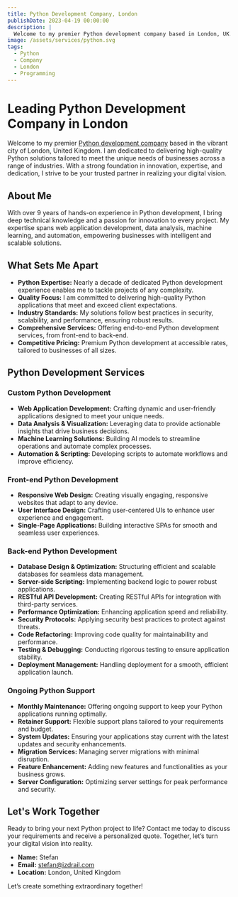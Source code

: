 ```yaml
---
title: Python Development Company, London
publishDate: 2023-04-19 00:00:00
description: |
  Welcome to my premier Python development company based in London, UK. I specialize in delivering top-notch Python solutions tailored to meet the unique needs of businesses across various industries.
image: /assets/services/python.svg
tags:
  - Python
  - Company
  - London
  - Programming
---
```

# Leading Python Development Company in London

Welcome to my premier [Python development company](https://lzomedia.com) based in the vibrant city of London, United Kingdom. I am dedicated to delivering high-quality Python solutions tailored to meet the unique needs of businesses across a range of industries. With a strong foundation in innovation, expertise, and dedication, I strive to be your trusted partner in realizing your digital vision.

## About Me

With over 9 years of hands-on experience in Python development, I bring deep technical knowledge and a passion for innovation to every project. My expertise spans web application development, data analysis, machine learning, and automation, empowering businesses with intelligent and scalable solutions.

## What Sets Me Apart

- **Python Expertise:** Nearly a decade of dedicated Python development experience enables me to tackle projects of any complexity.
- **Quality Focus:** I am committed to delivering high-quality Python applications that meet and exceed client expectations.
- **Industry Standards:** My solutions follow best practices in security, scalability, and performance, ensuring robust results.
- **Comprehensive Services:** Offering end-to-end Python development services, from front-end to back-end.
- **Competitive Pricing:** Premium Python development at accessible rates, tailored to businesses of all sizes.

## Python Development Services

### Custom Python Development

- **Web Application Development:** Crafting dynamic and user-friendly applications designed to meet your unique needs.
- **Data Analysis & Visualization:** Leveraging data to provide actionable insights that drive business decisions.
- **Machine Learning Solutions:** Building AI models to streamline operations and automate complex processes.
- **Automation & Scripting:** Developing scripts to automate workflows and improve efficiency.

### Front-end Python Development

- **Responsive Web Design:** Creating visually engaging, responsive websites that adapt to any device.
- **User Interface Design:** Crafting user-centered UIs to enhance user experience and engagement.
- **Single-Page Applications:** Building interactive SPAs for smooth and seamless user experiences.

### Back-end Python Development

- **Database Design & Optimization:** Structuring efficient and scalable databases for seamless data management.
- **Server-side Scripting:** Implementing backend logic to power robust applications.
- **RESTful API Development:** Creating RESTful APIs for integration with third-party services.
- **Performance Optimization:** Enhancing application speed and reliability.
- **Security Protocols:** Applying security best practices to protect against threats.
- **Code Refactoring:** Improving code quality for maintainability and performance.
- **Testing & Debugging:** Conducting rigorous testing to ensure application stability.
- **Deployment Management:** Handling deployment for a smooth, efficient application launch.

### Ongoing Python Support

- **Monthly Maintenance:** Offering ongoing support to keep your Python applications running optimally.
- **Retainer Support:** Flexible support plans tailored to your requirements and budget.
- **System Updates:** Ensuring your applications stay current with the latest updates and security enhancements.
- **Migration Services:** Managing server migrations with minimal disruption.
- **Feature Enhancement:** Adding new features and functionalities as your business grows.
- **Server Configuration:** Optimizing server settings for peak performance and security.

## Let's Work Together

Ready to bring your next Python project to life? Contact me today to discuss your requirements and receive a personalized quote. Together, let’s turn your digital vision into reality.

- **Name:** Stefan
- **Email:** stefan@izdrail.com
- **Location:** London, United Kingdom

Let’s create something extraordinary together!
